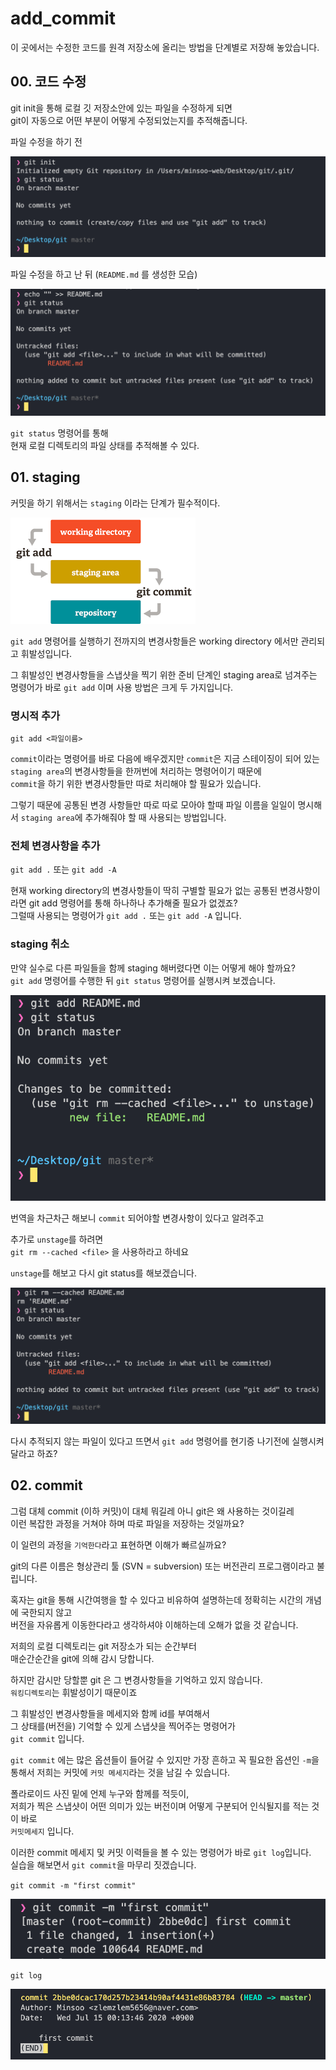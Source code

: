 # add_commit

이 곳에서는 수정한 코드를 원격 저장소에 올리는 방법을 단계별로 저장해 놓았습니다.

## 00. 코드 수정

git init을 통해 로컬 깃 저장소안에 있는 파일을 수정하게 되면  
git이 자동으로 어떤 부분이 어떻게 수정되었는지를 추적해줍니다.

파일 수정을 하기 전

![status1](../img/git-00-status01.png)

파일 수정을 하고 난 뒤 (`README.md` 를 생성한 모습)

![status2](../img/git-00-status02.png)

`git status` 명령어를 통해  
현재 로컬 디렉토리의 파일 상태를 추적해볼 수 있다.

## 01. staging

커밋을 하기 위해서는 `staging` 이라는 단계가 필수적이다.

![status2](../img/git-00-add.png)

`git add` 명령어를 실행하기 전까지의 변경사항들은 working directory 에서만 관리되고 휘발성입니다.

그 휘발성인 변경사항들을 스냅샷을 찍기 위한 준비 단계인 staging area로 넘겨주는 명령어가 바로 `git add` 이며 사용 방법은 크게 두 가지입니다.

### 명시적 추가

`git add <파일이름>`

`commit`이라는 명령어를 바로 다음에 배우겠지만 `commit`은 지금 스테이징이 되어 있는 `staging area`의 변경사항들을 한꺼번에 처리하는 명령어이기 때문에  
`commit`을 하기 위한 변경사항들만 따로 처리해야 할 필요가 있습니다.

그렇기 때문에 공통된 변경 사항들만 따로 따로 모아야 할때 파일 이름을 일일이 명시해서 `staging area`에 추가해줘야 할 때 사용되는 방법입니다.

### 전체 변경사항을 추가

`git add .` 또는 `git add -A`

현재 working directory의 변경사항들이 딱히 구별할 필요가 없는 공통된 변경사항이라면 git add 명령어를 통해 하나하나 추가해줄 필요가 없겠죠?  
그럴때 사용되는 명령어가 `git add .` 또는 `git add -A` 입니다.

### staging 취소

만약 실수로 다른 파일들을 함께 staging 해버렸다면 이는 어떻게 해야 할까요?  
`git add` 명령어를 수행한 뒤 `git status` 명령어를 실행시켜 보겠습니다.

![add2](../img/git-00-add02.png)

번역을 차근차근 해보니
`commit` 되어야할 변경사항이 있다고 알려주고

추가로 `unstage`를 하려면  
`git rm --cached <file>` 을 사용하라고 하네요

`unstage`를 해보고 다시 git status를 해보겠습니다.

![unstage](../img/git-00-unstage.png)

다시 추적되지 않는 파일이 있다고 뜨면서 `git add` 명령어를 현기증 나기전에 실행시켜달라고 하죠?

## 02. commit

그럼 대체 commit (이하 커밋)이 대체 뭐길레 아니 git은 왜 사용하는 것이길레  
이런 복잡한 과정을 거쳐야 하며 따로 파일을 저장하는 것일까요?

이 일련의 과정을 `기억한다`라고 표현하면 이해가 빠르실까요?

git의 다른 이름은 형상관리 툴 (SVN = subversion) 또는 버전관리 프로그램이라고 불립니다.

혹자는 git을 통해 시간여행을 할 수 있다고 비유하여 설명하는데 정확히는 시간의 개념에 국한되지 않고  
버전을 자유롭게 이동한다라고 생각하셔야 이해하는데 오해가 없을 것 같습니다.

저희의 로컬 디렉토리는 git 저장소가 되는 순간부터  
매순간순간을 git에 의해 감시 당합니다.

하지만 감시만 당할뿐 git 은 그 변경사항들을 기억하고 있지 않습니다.  
`워킹디렉토리`는 휘발성이기 때문이죠

그 휘발성인 변경사항들을 메세지와 함께 id를 부여해서  
그 상태를(버전을) 기억할 수 있게 스냅샷을 찍어주는 명령어가  
`git commit` 입니다.

`git commit` 에는 많은 옵션들이 들어갈 수 있지만 가장 흔하고 꼭 필요한 옵션인 `-m`을 통해서 저희는 커밋에 `커밋 메세지`라는 것을 남길 수 있습니다.

폴라로이드 사진 밑에 언제 누구와 함께를 적듯이,  
저희가 찍은 스냅샷이 어떤 의미가 있는 버전이며 어떻게 구분되어 인식될지를 적는 것이 바로  
`커밋메세지` 입니다.

이러한 commit 메세지 및 커밋 이력들을 볼 수 있는 명령어가 바로 `git log`입니다.  
실습을 해보면서 `git commit`을 마무리 짓겠습니다.

`git commit -m "first commit"`

![commit](../img/git-00-commit.png)

`git log`

![log](../img/git-00-log.png)
